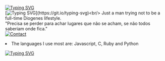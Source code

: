 [![Typing SVG](https://readme-typing-svg.herokuapp.com?font=Fira+Code&pause=1000&color=043105BD&background=2F2F2F00&width=435&lines=%E3%83%9E%E3%83%88%E3%83%AA%E3%83%83%E3%82%AF%E3%82%B9%E5%AE%87%E5%AE%99%E3%81%A7%E4%BD%9C%E3%82%89%E3%82%8C%E3%81%9F%E3%83%AC%E3%83%83%E3%82%B9%E3%83%B3%E3%81%AF%E5%BE%8C%E3%81%A7%E3%82%82%E3%81%86%E4%B8%80%E5%BA%A6%E3%82%84%E3%82%8A%E7%9B%B4%E3%81%97%E3%81%A6%E3%81%8F%E3%81%A0%E3%81%95%E3%81%84)](https://git.io/typing-svg) </br>
[![Typing SVG](https://readme-typing-svg.herokuapp.com?font=Fira+Code&pause=1000&color=14FF19&background=182F1E00&width=435&lines=Hello%2C+Friend.)](https://git.io/typing-svg)<br/>
Just a man trying not to be a full-time Diogenes lifestyle. <br/>
"Precisa se perder para achar lugares que não se acham, se não todos saberiam onde fica."<br/>
[![Contact](https://img.shields.io/badge/GitHub-100000?style=for-the-badge&logo=github&logoColor=white)](https://github.com/AugSimple) 
<li>The languages I use most are: Javascript, C, Ruby and Python </li>

[![Typing SVG](https://readme-typing-svg.herokuapp.com?font=Fira+Code&pause=1000&color=043105BD&background=2F2F2F00&width=435&lines=%E3%83%9E%E3%83%88%E3%83%AA%E3%83%83%E3%82%AF%E3%82%B9%E5%AE%87%E5%AE%99%E3%81%A7%E4%BD%9C%E3%82%89%E3%82%8C%E3%81%9F%E3%83%AC%E3%83%83%E3%82%B9%E3%83%B3%E3%81%AF%E5%BE%8C%E3%81%A7%E3%82%82%E3%81%86%E4%B8%80%E5%BA%A6%E3%82%84%E3%82%8A%E7%9B%B4%E3%81%97%E3%81%A6%E3%81%8F%E3%81%A0%E3%81%95%E3%81%84)](https://git.io/typing-svg) </br>


